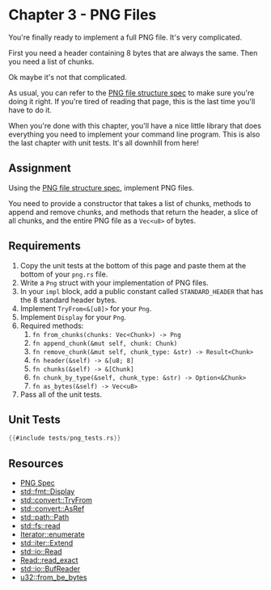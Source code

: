 # Chapter 3 - PNG Files

You're finally ready to implement a full PNG file. It's very complicated.

First you need a header containing 8 bytes that are always the same. Then you need a list of chunks.

Ok maybe it's not that complicated.

As usual, you can refer to the [PNG file structure spec](http://www.libpng.org/pub/png/spec/1.2/PNG-Structure.html)
to make sure you're doing it right. If you're tired of reading that page, this is the last time you'll have to do it.

When you're done with this chapter, you'll have a nice little library that does everything you need to implement your command line program. This is also the last chapter with unit tests. It's all downhill from here!


## Assignment
Using the [PNG file structure spec](http://www.libpng.org/pub/png/spec/1.2/PNG-Structure.html), implement PNG files.

You need to provide a constructor that takes a list of chunks, methods to append and remove chunks, and methods that return the header, a slice of all chunks, and the entire PNG file as a `Vec<u8>` of bytes.


## Requirements
1. Copy the unit tests at the bottom of this page and paste them at the bottom of your `png.rs` file.
2. Write a `Png` struct with your implementation of PNG files.
3. In your `impl` block, add a public constant called `STANDARD_HEADER` that has the 8 standard header bytes.
4. Implement `TryFrom<&[u8]>` for your `Png`.
5. Implement `Display` for your `Png`.
6. Required methods:
   1. `fn from_chunks(chunks: Vec<Chunk>) -> Png`
   2. `fn append_chunk(&mut self, chunk: Chunk)`
   3. `fn remove_chunk(&mut self, chunk_type: &str) -> Result<Chunk>`
   4. `fn header(&self) -> &[u8; 8]`
   5. `fn chunks(&self) -> &[Chunk]`
   6. `fn chunk_by_type(&self, chunk_type: &str) -> Option<&Chunk>`
   7. `fn as_bytes(&self) -> Vec<u8>`
7. Pass all of the unit tests.


## Unit Tests

```rust
{{#include tests/png_tests.rs}}
```

## Resources
* [PNG Spec](http://www.libpng.org/pub/png/spec/1.2/PNG-Contents.html)
* [std::fmt::Display](https://doc.rust-lang.org/std/fmt/trait.Display.html)
* [std::convert::TryFrom](https://doc.rust-lang.org/std/convert/trait.TryFrom.html)
* [std::convert::AsRef](https://doc.rust-lang.org/std/convert/trait.AsRef.html) 
* [std::path::Path](https://doc.rust-lang.org/std/path/struct.Path.html)
* [std::fs::read](https://doc.rust-lang.org/std/fs/fn.read.html)
* [Iterator::enumerate](https://doc.rust-lang.org/std/iter/trait.Iterator.html#method.enumerate)
* [std::iter::Extend](https://doc.rust-lang.org/std/iter/trait.Extend.html)
* [std::io::Read](https://doc.rust-lang.org/std/io/trait.Read.html)
* [Read::read_exact](https://doc.rust-lang.org/std/io/trait.Read.html#method.read_exact)
* [std::io::BufReader](https://doc.rust-lang.org/std/io/struct.BufReader.html)
* [u32::from_be_bytes](https://doc.rust-lang.org/std/primitive.u32.html#method.from_be_bytes)
